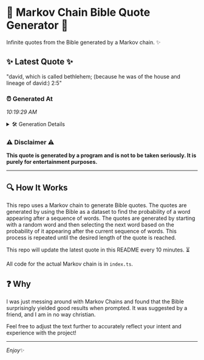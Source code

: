 # 📖 Markov Chain Bible Quote Generator 📖

Infinite quotes from the Bible generated by a Markov chain. ✨

## ✨ Latest Quote ✨
"david, which is called bethlehem; (because he was of the house and lineage of david:) 2:5"

### ⏰ Generated At
*10:19:29 AM*

<details>
    <summary>🛠️ Generation Details</summary>
    <p>
        <strong>🌱 Seed:</strong> david,<br>
        <strong>🔄 Iterations:</strong> 15<br>
        <strong>📜 Context History:</strong><br>[ david, ]: which<br>[ david,, which ]: is<br>[ david,, which, is ]: called<br>[ david,, which, is, called ]: bethlehem;<br>[ david,, which, is, called, bethlehem; ]: (because<br>[ david,, which, is, called, bethlehem;, (because ]: he<br>[ which, is, called, bethlehem;, (because, he ]: was<br>[ is, called, bethlehem;, (because, he, was ]: of<br>[ called, bethlehem;, (because, he, was, of ]: the<br>[ bethlehem;, (because, he, was, of, the ]: house<br>[ (because, he, was, of, the, house ]: and<br>[ he, was, of, the, house, and ]: lineage<br>[ was, of, the, house, and, lineage ]: of<br>[ of, the, house, and, lineage, of ]: david:)<br>[ the, house, and, lineage, of, david:) ]: 2:5<br>
    </p>
</details>

### ⚠️ Disclaimer ⚠️
**This quote is generated by a program and is not to be taken seriously. It is purely for entertainment purposes.**

---

## 🔍 How It Works

This repo uses a Markov chain to generate Bible quotes. The quotes are generated by using the Bible as a dataset to find the probability of a word appearing after a sequence of words. The quotes are generated by starting with a random word and then selecting the next word based on the probability of it appearing after the current sequence of words. This process is repeated until the desired length of the quote is reached.

This repo will update the latest quote in this README every 10 minutes. ⏳

All code for the actual Markov chain is in `index.ts`.

## ❓ Why

I was just messing around with Markov Chains and found that the Bible surprisingly yielded good results when prompted. 
It was suggested by a friend, and I am in no way christian.

Feel free to adjust the text further to accurately reflect your intent and experience with the project!

---

*Enjoy*✨
